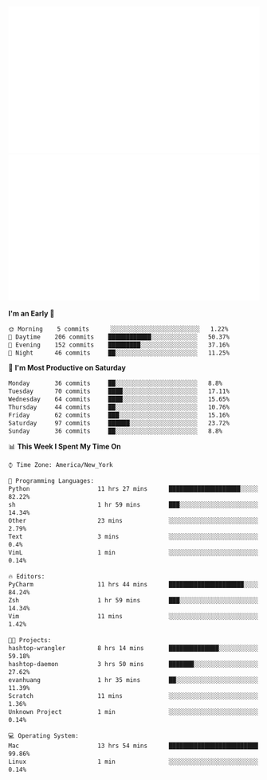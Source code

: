 <a href="https://github.com/jstrieb/github-stats">
 
![](https://github.com/evanhuang117/github-stats/blob/master/generated/overview.svg)
![](https://github.com/evanhuang117/github-stats/blob/master/generated/languages.svg)

</a>

<!--START_SECTION:waka-->
**I'm an Early 🐤** 

```text
🌞 Morning    5 commits      ░░░░░░░░░░░░░░░░░░░░░░░░░   1.22% 
🌆 Daytime    206 commits    ████████████░░░░░░░░░░░░░   50.37% 
🌃 Evening    152 commits    █████████░░░░░░░░░░░░░░░░   37.16% 
🌙 Night      46 commits     ██░░░░░░░░░░░░░░░░░░░░░░░   11.25%

```
📅 **I'm Most Productive on Saturday** 

```text
Monday       36 commits     ██░░░░░░░░░░░░░░░░░░░░░░░   8.8% 
Tuesday      70 commits     ████░░░░░░░░░░░░░░░░░░░░░   17.11% 
Wednesday    64 commits     ████░░░░░░░░░░░░░░░░░░░░░   15.65% 
Thursday     44 commits     ██░░░░░░░░░░░░░░░░░░░░░░░   10.76% 
Friday       62 commits     ███░░░░░░░░░░░░░░░░░░░░░░   15.16% 
Saturday     97 commits     ██████░░░░░░░░░░░░░░░░░░░   23.72% 
Sunday       36 commits     ██░░░░░░░░░░░░░░░░░░░░░░░   8.8%

```


📊 **This Week I Spent My Time On** 

```text
⌚︎ Time Zone: America/New_York

💬 Programming Languages: 
Python                   11 hrs 27 mins      ████████████████████░░░░░   82.22% 
sh                       1 hr 59 mins        ███░░░░░░░░░░░░░░░░░░░░░░   14.34% 
Other                    23 mins             ░░░░░░░░░░░░░░░░░░░░░░░░░   2.79% 
Text                     3 mins              ░░░░░░░░░░░░░░░░░░░░░░░░░   0.4% 
VimL                     1 min               ░░░░░░░░░░░░░░░░░░░░░░░░░   0.14%

🔥 Editors: 
PyCharm                  11 hrs 44 mins      █████████████████████░░░░   84.24% 
Zsh                      1 hr 59 mins        ███░░░░░░░░░░░░░░░░░░░░░░   14.34% 
Vim                      11 mins             ░░░░░░░░░░░░░░░░░░░░░░░░░   1.42%

🐱‍💻 Projects: 
hashtop-wrangler         8 hrs 14 mins       ██████████████░░░░░░░░░░░   59.18% 
hashtop-daemon           3 hrs 50 mins       ███████░░░░░░░░░░░░░░░░░░   27.62% 
evanhuang                1 hr 35 mins        ██░░░░░░░░░░░░░░░░░░░░░░░   11.39% 
Scratch                  11 mins             ░░░░░░░░░░░░░░░░░░░░░░░░░   1.36% 
Unknown Project          1 min               ░░░░░░░░░░░░░░░░░░░░░░░░░   0.14%

💻 Operating System: 
Mac                      13 hrs 54 mins      █████████████████████████   99.86% 
Linux                    1 min               ░░░░░░░░░░░░░░░░░░░░░░░░░   0.14%

```


<!--END_SECTION:waka-->
